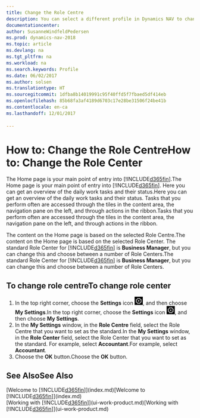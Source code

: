 ```yaml
---
title: Change the Role Centre
description: You can select a different profile in Dynamics NAV to change what you see on your Home page.
documentationcenter: 
author: SusanneWindfeldPedersen
ms.prod: dynamics-nav-2018
ms.topic: article
ms.devlang: na
ms.tgt_pltfrm: na
ms.workload: na
ms.search.keywords: Profile
ms.date: 06/02/2017
ms.author: solsen
ms.translationtype: HT
ms.sourcegitcommit: 1dfba8b14019991c95f40ffd5f7fbaed5df414eb
ms.openlocfilehash: 85b68fa3af4189d6703c17e28be31506f24be41b
ms.contentlocale: en-ca
ms.lasthandoff: 12/01/2017

---
```

# <a name="how-to-change-the-role-center"></a><span data-ttu-id="7b371-103">How to: Change the Role Centre</span><span class="sxs-lookup"><span data-stu-id="7b371-103">How to: Change the Role Center</span></span>
<span data-ttu-id="7b371-104">The Home page is your main point of entry into [!INCLUDE[d365fin](includes/d365fin_md.md)].</span><span class="sxs-lookup"><span data-stu-id="7b371-104">The Home page is your main point of entry into [!INCLUDE[d365fin](includes/d365fin_md.md)].</span></span> <span data-ttu-id="7b371-105">Here you can get an overview of the daily work tasks and their status.</span><span class="sxs-lookup"><span data-stu-id="7b371-105">Here you can get an overview of the daily work tasks and their status.</span></span> <span data-ttu-id="7b371-106">Tasks that you perform often are accessed through the tiles in the content area, the navigation pane on the left, and through actions in the ribbon.</span><span class="sxs-lookup"><span data-stu-id="7b371-106">Tasks that you perform often are accessed through the tiles in the content area, the navigation pane on the left, and through actions in the ribbon.</span></span>

<span data-ttu-id="7b371-107">The content on the Home page is based on the selected Role Centre.</span><span class="sxs-lookup"><span data-stu-id="7b371-107">The content on the Home page is based on the selected Role Center.</span></span> <span data-ttu-id="7b371-108">The standard Role Center for [!INCLUDE[d365fin](includes/d365fin_md.md)] is **Business Manager**, but you can change this and choose between a number of Role Centers.</span><span class="sxs-lookup"><span data-stu-id="7b371-108">The standard Role Center for [!INCLUDE[d365fin](includes/d365fin_md.md)] is **Business Manager**, but you can change this and choose between a number of Role Centers.</span></span>

## <a name="to-change-role-center"></a><span data-ttu-id="7b371-109">To change role centre</span><span class="sxs-lookup"><span data-stu-id="7b371-109">To change role center</span></span>
1. <span data-ttu-id="7b371-110">In the top right corner, choose the **Settings** icon ![Settings](media/ui-experience/settings_icon_small.png "Settings icon for role center"), and then choose **My Settings**.</span><span class="sxs-lookup"><span data-stu-id="7b371-110">In the top right corner, choose the **Settings** icon ![Settings](media/ui-experience/settings_icon_small.png "Settings icon for role center"), and then choose **My Settings**.</span></span>
2. <span data-ttu-id="7b371-111">In the **My Settings** window, in the **Role Centre** field, select the Role Centre that you want to set as the standard.</span><span class="sxs-lookup"><span data-stu-id="7b371-111">In the **My Settings** window, in the **Role Center** field, select the Role Center that you want to set as the standard.</span></span> <span data-ttu-id="7b371-112">For example, select **Accountant**.</span><span class="sxs-lookup"><span data-stu-id="7b371-112">For example, select **Accountant**.</span></span>
3. <span data-ttu-id="7b371-113">Choose the **OK** button.</span><span class="sxs-lookup"><span data-stu-id="7b371-113">Choose the **OK** button.</span></span>

## <a name="see-also"></a><span data-ttu-id="7b371-114">See Also</span><span class="sxs-lookup"><span data-stu-id="7b371-114">See Also</span></span>
<span data-ttu-id="7b371-115">[Welcome to [!INCLUDE[d365fin](includes/d365fin_md.md)]](index.md)</span><span class="sxs-lookup"><span data-stu-id="7b371-115">[Welcome to [!INCLUDE[d365fin](includes/d365fin_md.md)]](index.md)</span></span>  
<span data-ttu-id="7b371-116">[Working with [!INCLUDE[d365fin](includes/d365fin_md.md)]](ui-work-product.md)</span><span class="sxs-lookup"><span data-stu-id="7b371-116">[Working with [!INCLUDE[d365fin](includes/d365fin_md.md)]](ui-work-product.md)</span></span>  

